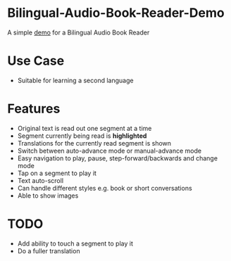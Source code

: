 # Bilingual-Audio-Book-Reader-Demo
A simple [demo](https://hoekit.github.io/Bilingual-Reader-Demo/) for a Bilingual Audio Book Reader

# Use Case
- Suitable for learning a second language

# Features
- Original text is read out one segment at a time
- Segment currently being read is **highlighted**
- Translations for the currently read segment is shown
- Switch between auto-advance mode or manual-advance mode
- Easy navigation to play, pause, step-forward/backwards and change mode
- Tap on a segment to play it
- Text auto-scroll
- Can handle different styles e.g. book or short conversations
- Able to show images

# TODO
- Add ability to touch a segment to play it
- Do a fuller translation
